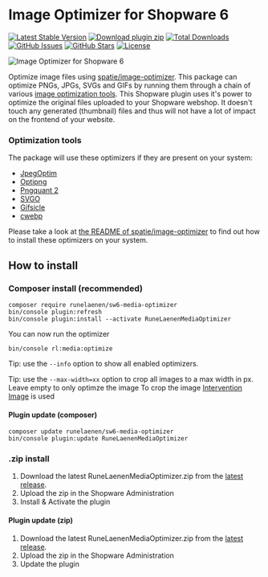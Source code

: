 # Image Optimizer for Shopware 6

[![Latest Stable Version](https://img.shields.io/github/v/release/runelaenen/sw6-media-optimizer?color=lightblue&label=stable&logo=github)](//packagist.org/packages/runelaenen/sw6-media-optimizer)
[![Download plugin zip](https://img.shields.io/github/v/release/runelaenen/sw6-media-optimizer.svg?label=.zip%20download&logo=github)](https://github.com/runelaenen/sw6-media-optimizer/releases/latest)
[![Total Downloads](https://img.shields.io/packagist/dt/runelaenen/sw6-media-optimizer?label=packagist%20downloads&logo=composer)](//packagist.org/packages/runelaenen/sw6-media-optimizer)
[![GitHub Issues](https://img.shields.io/github/issues/runelaenen/sw6-media-optimizer?logo=github)](https://github.com/runelaenen/sw6-media-optimizer/issues)
[![GitHub Stars](https://img.shields.io/github/stars/runelaenen/sw6-media-optimizer?logo=github)](https://github.com/runelaenen/sw6-media-optimizer/stargazers)
[![License](https://poser.pugx.org/runelaenen/sw6-media-optimizer/license)](//packagist.org/packages/runelaenen/sw6-media-optimizer)

![Image Optimizer for Shopware 6](https://user-images.githubusercontent.com/3930922/102516043-b9b34780-408e-11eb-92f1-f9b0bdf70888.png)

Optimize image files using [spatie/image-optimizer](https://packagist.org/packages/spatie/image-optimizer). This package can optimize PNGs, JPGs, SVGs and GIFs by running them through a chain of various [image optimization tools](#optimization-tools). This Shopware plugin uses it's power to optimize the original files uploaded to your Shopware webshop. It doesn't touch any generated (thumbnail) files and thus will not have a lot of impact on the frontend of your website.

### Optimization tools

The package will use these optimizers if they are present on your system:

- [JpegOptim](http://freecode.com/projects/jpegoptim)
- [Optipng](http://optipng.sourceforge.net/)
- [Pngquant 2](https://pngquant.org/)
- [SVGO](https://github.com/svg/svgo)
- [Gifsicle](http://www.lcdf.org/gifsicle/)
- [cwebp](https://developers.google.com/speed/webp/docs/precompiled)

Please take a look at [the README of spatie/image-optimizer](https://packagist.org/packages/spatie/image-optimizer) to find out how to install these optimizers on your system.

## How to install
### Composer install (recommended)
```
composer require runelaenen/sw6-media-optimizer
bin/console plugin:refresh
bin/console plugin:install --activate RuneLaenenMediaOptimizer
```

You can now run the optimizer
```
bin/console rl:media:optimize
```

Tip: use the `--info` option to show all enabled optimizers.

Tip: use the `--max-width=xx` option to crop all images to a max width in px. Leave empty to only optimze the image
To crop the image [Intervention Image](https://github.com/Intervention/image) is used

#### Plugin update (composer)
```
composer update runelaenen/sw6-media-optimizer
bin/console plugin:update RuneLaenenMediaOptimizer
```

### .zip install
1. Download the latest RuneLaenenMediaOptimizer.zip from the [latest release](https://github.com/runelaenen/sw6-media-optimizer/releases/latest).
2. Upload the zip in the Shopware Administration
3. Install & Activate the plugin

#### Plugin update (zip)
1. Download the latest RuneLaenenMediaOptimizer.zip from the [latest release](https://github.com/runelaenen/sw6-media-optimizer/releases/latest).
2. Upload the zip in the Shopware Administration
3. Update the plugin
